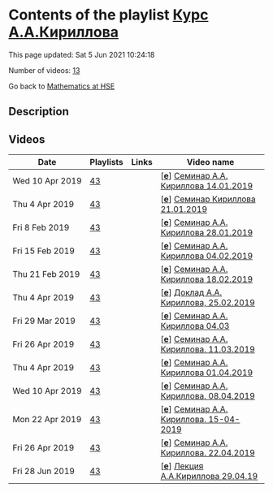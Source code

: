 # Contents of the playlist [Курс А.А.Кириллова](https://www.youtube.com/playlist?list=PLq3E5oubNNoCt4_4Cu_3NOz0Rg0ktfRwU)

This page updated: Sat 5 Jun 2021 10:24:18

Number of videos: [13](#videos)

Go back to [Mathematics at HSE](../README.md)

## Description



## Videos

|Date|Playlists|Links|Video name|
|---|---|---|---|
| Wed&nbsp;10&nbsp;Apr&nbsp;2019 | [43](../playlists/43 "Курс А.А.Кириллова") |  | [[**e**](https://studio.youtube.com/video/quaf3qBZCqQ/edit "Edit")] [Семинар А.А. Кириллова 14.01.2019](https://www.youtube.com/watch?v=quaf3qBZCqQ&list=PLq3E5oubNNoCt4_4Cu_3NOz0Rg0ktfRwU) |
| Thu&nbsp;4&nbsp;Apr&nbsp;2019 | [43](../playlists/43 "Курс А.А.Кириллова") |  | [[**e**](https://studio.youtube.com/video/ZOEfefjk7Lo/edit "Edit")] [Семинар Кириллова 21.01.2019](https://www.youtube.com/watch?v=ZOEfefjk7Lo&list=PLq3E5oubNNoCt4_4Cu_3NOz0Rg0ktfRwU) |
| Fri&nbsp;8&nbsp;Feb&nbsp;2019 | [43](../playlists/43 "Курс А.А.Кириллова") |  | [[**e**](https://studio.youtube.com/video/QzuM35o23Jk/edit "Edit")] [Семинар А.А. Кириллова 28.01.2019](https://www.youtube.com/watch?v=QzuM35o23Jk&list=PLq3E5oubNNoCt4_4Cu_3NOz0Rg0ktfRwU) |
| Fri&nbsp;15&nbsp;Feb&nbsp;2019 | [43](../playlists/43 "Курс А.А.Кириллова") |  | [[**e**](https://studio.youtube.com/video/xgtt3sz3WUE/edit "Edit")] [Семинар А.А. Кириллова 04.02.2019](https://www.youtube.com/watch?v=xgtt3sz3WUE&list=PLq3E5oubNNoCt4_4Cu_3NOz0Rg0ktfRwU "Доклад А.А. Кириллова, 04. 02.2019") |
| Thu&nbsp;21&nbsp;Feb&nbsp;2019 | [43](../playlists/43 "Курс А.А.Кириллова") |  | [[**e**](https://studio.youtube.com/video/0D5b7dJCgow/edit "Edit")] [Семинар А.А. Кириллова 18.02.2019](https://www.youtube.com/watch?v=0D5b7dJCgow&list=PLq3E5oubNNoCt4_4Cu_3NOz0Rg0ktfRwU) |
| Thu&nbsp;4&nbsp;Apr&nbsp;2019 | [43](../playlists/43 "Курс А.А.Кириллова") |  | [[**e**](https://studio.youtube.com/video/fv8noV0WR-Q/edit "Edit")] [Доклад А.А. Кириллова, 25.02.2019](https://www.youtube.com/watch?v=fv8noV0WR-Q&list=PLq3E5oubNNoCt4_4Cu_3NOz0Rg0ktfRwU) |
| Fri&nbsp;29&nbsp;Mar&nbsp;2019 | [43](../playlists/43 "Курс А.А.Кириллова") |  | [[**e**](https://studio.youtube.com/video/f_XU1toAINk/edit "Edit")] [Семинар А.А. Кириллова 04.03](https://www.youtube.com/watch?v=f_XU1toAINk&list=PLq3E5oubNNoCt4_4Cu_3NOz0Rg0ktfRwU) |
| Fri&nbsp;26&nbsp;Apr&nbsp;2019 | [43](../playlists/43 "Курс А.А.Кириллова") |  | [[**e**](https://studio.youtube.com/video/fx1mGlMsMtY/edit "Edit")] [Семинар А.А. Кириллова. 11.03.2019](https://www.youtube.com/watch?v=fx1mGlMsMtY&list=PLq3E5oubNNoCt4_4Cu_3NOz0Rg0ktfRwU) |
| Thu&nbsp;4&nbsp;Apr&nbsp;2019 | [43](../playlists/43 "Курс А.А.Кириллова") |  | [[**e**](https://studio.youtube.com/video/GMZMNUO3wkI/edit "Edit")] [Семинар А.А. Кириллова 01.04.2019](https://www.youtube.com/watch?v=GMZMNUO3wkI&list=PLq3E5oubNNoCt4_4Cu_3NOz0Rg0ktfRwU) |
| Wed&nbsp;10&nbsp;Apr&nbsp;2019 | [43](../playlists/43 "Курс А.А.Кириллова") |  | [[**e**](https://studio.youtube.com/video/Hp9fnzQadbo/edit "Edit")] [Семинар А.А. Кириллова. 08.04.2019](https://www.youtube.com/watch?v=Hp9fnzQadbo&list=PLq3E5oubNNoCt4_4Cu_3NOz0Rg0ktfRwU) |
| Mon&nbsp;22&nbsp;Apr&nbsp;2019 | [43](../playlists/43 "Курс А.А.Кириллова") |  | [[**e**](https://studio.youtube.com/video/9_nH_TEwle8/edit "Edit")] [Семинар А.А. Кириллова. 15-04-2019](https://www.youtube.com/watch?v=9_nH_TEwle8&list=PLq3E5oubNNoCt4_4Cu_3NOz0Rg0ktfRwU) |
| Fri&nbsp;26&nbsp;Apr&nbsp;2019 | [43](../playlists/43 "Курс А.А.Кириллова") |  | [[**e**](https://studio.youtube.com/video/jfPqTIIOjKk/edit "Edit")] [Семинар А.А. Кириллова. 22.04.2019](https://www.youtube.com/watch?v=jfPqTIIOjKk&list=PLq3E5oubNNoCt4_4Cu_3NOz0Rg0ktfRwU) |
| Fri&nbsp;28&nbsp;Jun&nbsp;2019 | [43](../playlists/43 "Курс А.А.Кириллова") |  | [[**e**](https://studio.youtube.com/video/5m7EFIjO4Wg/edit "Edit")] [Лекция А.А.Кириллова 29.04.19](https://www.youtube.com/watch?v=5m7EFIjO4Wg&list=PLq3E5oubNNoCt4_4Cu_3NOz0Rg0ktfRwU "Семинар, завершающий курс А.А.Кириллова, весна 2019") |
